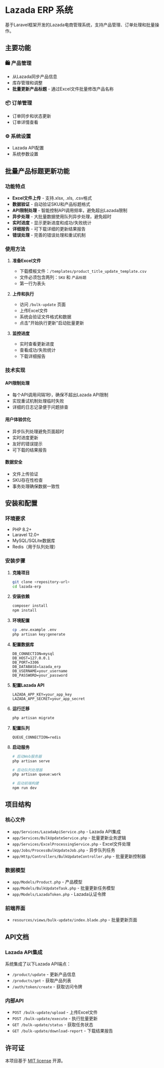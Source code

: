 # Lazada ERP 系统

基于Laravel框架开发的Lazada电商管理系统，支持产品管理、订单处理和批量操作。

## 主要功能

### 🛍️ 产品管理
- 从Lazada同步产品信息
- 库存管理和调整
- **批量更新产品标题** - 通过Excel文件批量修改产品名称

### 📦 订单管理
- 订单同步和状态更新
- 订单详情查看

### ⚙️ 系统设置
- Lazada API配置
- 系统参数设置

## 批量产品标题更新功能

### 功能特点
- **Excel文件上传** - 支持.xlsx, .xls, .csv格式
- **数据验证** - 自动验证SKU和产品标题格式
- **API限制处理** - 智能控制API调用频率，避免超出Lazada限制
- **异步处理** - 大批量数据使用队列异步处理，避免超时
- **实时进度** - 显示更新进度和成功/失败统计
- **详细报告** - 可下载详细的更新结果报告
- **错误处理** - 完善的错误处理和重试机制

### 使用方法

1. **准备Excel文件**
   - 下载模板文件：`/templates/product_title_update_template.csv`
   - 文件必须包含两列：`SKU` 和 `产品标题`
   - 第一行为表头

2. **上传和执行**
   - 访问 `/bulk-update` 页面
   - 上传Excel文件
   - 系统会验证文件格式和数据
   - 点击"开始执行更新"启动批量更新

3. **监控进度**
   - 实时查看更新进度
   - 查看成功/失败统计
   - 下载详细报告

### 技术实现

#### API限制处理
- 每个API调用间隔1秒，确保不超出Lazada API限制
- 实现重试机制处理临时失败
- 详细的日志记录便于问题排查

#### 用户体验优化
- 异步队列处理避免页面超时
- 实时进度更新
- 友好的错误提示
- 可下载的结果报告

#### 数据安全
- 文件上传验证
- SKU存在性检查
- 事务处理确保数据一致性

## 安装和配置

### 环境要求
- PHP 8.2+
- Laravel 12.0+
- MySQL/SQLite数据库
- Redis（用于队列处理）

### 安装步骤

1. **克隆项目**
   ```bash
   git clone <repository-url>
   cd lazada-erp
   ```

2. **安装依赖**
   ```bash
   composer install
   npm install
   ```

3. **环境配置**
   ```bash
   cp .env.example .env
   php artisan key:generate
   ```

4. **配置数据库**
   ```env
   DB_CONNECTION=mysql
   DB_HOST=127.0.0.1
   DB_PORT=3306
   DB_DATABASE=lazada_erp
   DB_USERNAME=your_username
   DB_PASSWORD=your_password
   ```

5. **配置Lazada API**
   ```env
   LAZADA_APP_KEY=your_app_key
   LAZADA_APP_SECRET=your_app_secret
   ```

6. **运行迁移**
   ```bash
   php artisan migrate
   ```

7. **配置队列**
   ```env
   QUEUE_CONNECTION=redis
   ```

8. **启动服务**
   ```bash
   # 启动Web服务器
   php artisan serve

   # 启动队列处理器
   php artisan queue:work

   # 启动前端构建
   npm run dev
   ```

## 项目结构

### 核心文件
- `app/Services/LazadaApiService.php` - Lazada API集成
- `app/Services/BulkUpdateService.php` - 批量更新业务逻辑
- `app/Services/ExcelProcessingService.php` - Excel文件处理
- `app/Jobs/ProcessBulkUpdateJob.php` - 异步队列任务
- `app/Http/Controllers/BulkUpdateController.php` - 批量更新控制器

### 数据模型
- `app/Models/Product.php` - 产品模型
- `app/Models/BulkUpdateTask.php` - 批量更新任务模型
- `app/Models/LazadaToken.php` - Lazada认证令牌

### 前端界面
- `resources/views/bulk-update/index.blade.php` - 批量更新页面

## API文档

### Lazada API集成
系统集成了以下Lazada API端点：
- `/product/update` - 更新产品信息
- `/products/get` - 获取产品列表
- `/auth/token/create` - 获取访问令牌

### 内部API
- `POST /bulk-update/upload` - 上传Excel文件
- `POST /bulk-update/execute` - 执行批量更新
- `GET /bulk-update/status` - 获取任务状态
- `GET /bulk-update/download-report` - 下载结果报告

## 许可证

本项目基于 [MIT license](https://opensource.org/licenses/MIT) 开源。
